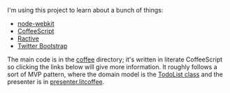 I'm using this project to learn about a bunch of things:
* [node-webkit](https://github.com/rogerwang/node-webkit)
* [CoffeeScript](http://coffeescript.org/)
* [Ractive](http://www.ractivejs.org/)
* [Twitter Bootstrap](http://getbootstrap.com/)

The main code is in the [coffee](coffee) directory; it's written in literate CoffeeScript so clicking the
links below will give more information.  It roughly follows a sort of MVP pattern, where the domain model
is the [TodoList class](coffee/todolist.litcoffee) and the presenter is in
[presenter.litcoffee](coffee/presenter.litcoffee).

